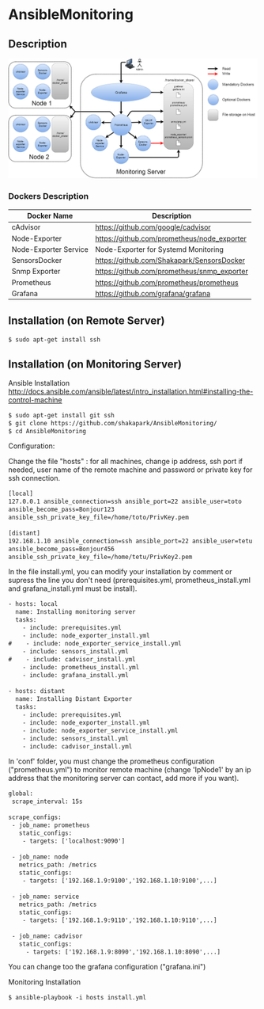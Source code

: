 # AnsibleMonitoring
## Description
![Schéma Monitoring](/Sch%C3%A9ma%20Monitoring.png?raw=true "Schéma Monitoring")

### Dockers Description

|  Docker Name  | Description   |
| ------------- | ------------- |
| cAdvisor  | https://github.com/google/cadvisor  |
| Node-Exporter |  https://github.com/prometheus/node_exporter  |
| Node-Exporter Service | Node-Exporter for Systemd Monitoring |
| SensorsDocker | https://github.com/Shakapark/SensorsDocker |
| Snmp Exporter | https://github.com/prometheus/snmp_exporter |
| Prometheus | https://github.com/prometheus/prometheus |
| Grafana | https://github.com/grafana/grafana |

## Installation (on Remote Server)
~~~ shell
$ sudo apt-get install ssh
~~~
## Installation (on Monitoring Server)
Ansible Installation
http://docs.ansible.com/ansible/latest/intro_installation.html#installing-the-control-machine

~~~ shell
$ sudo apt-get install git ssh
$ git clone https://github.com/shakapark/AnsibleMonitoring/
$ cd AnsibleMonitoring
~~~

Configuration:

Change the file "hosts" : for all machines, change ip address, ssh port if needed, user name of the remote machine and password or private key for ssh connection.
~~~ shell
[local]
127.0.0.1 ansible_connection=ssh ansible_port=22 ansible_user=toto ansible_become_pass=Bonjour123 ansible_ssh_private_key_file=/home/toto/PrivKey.pem

[distant]
192.168.1.10 ansible_connection=ssh ansible_port=22 ansible_user=tetu ansible_become_pass=Bonjour456 ansible_ssh_private_key_file=/home/tetu/PrivKey2.pem
~~~
In the file install.yml, you can modify your installation by comment or supress the line you don't need (prerequisites.yml, prometheus_install.yml and grafana_install.yml must be install).
~~~ shell
- hosts: local 
  name: Installing monitoring server 
  tasks: 
    - include: prerequisites.yml 
    - include: node_exporter_install.yml 
#    - include: node_exporter_service_install.yml 
    - include: sensors_install.yml 
#    - include: cadvisor_install.yml 
    - include: prometheus_install.yml 
    - include: grafana_install.yml 

- hosts: distant 
  name: Installing Distant Exporter 
  tasks: 
    - include: prerequisites.yml 
    - include: node_exporter_install.yml 
    - include: node_exporter_service_install.yml 
    - include: sensors_install.yml 
    - include: cadvisor_install.yml 

~~~
In 'conf' folder, you must change the prometheus configuration ("prometheus.yml") to monitor remote machine (change 'IpNode1' by an ip address that the monitoring server can contact, add more if you want).
~~~ shell
global:
 scrape_interval: 15s

scrape_configs:
 - job_name: prometheus
   static_configs:
    - targets: ['localhost:9090']

 - job_name: node
   metrics_path: /metrics
   static_configs:
    - targets: ['192.168.1.9:9100','192.168.1.10:9100',...]
 
 - job_name: service
   metrics_path: /metrics
   static_configs:
    - targets: ['192.168.1.9:9110','192.168.1.10:9110',...]

 - job_name: cadvisor
   static_configs:
     - targets: ['192.168.1.9:8090','192.168.1.10:8090',...]
~~~

You can change too the grafana configuration ("grafana.ini")

Monitoring Installation
~~~ shell
$ ansible-playbook -i hosts install.yml
~~~
